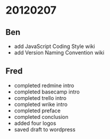 # 20120207

## Ben
- add JavaScript Coding Style wiki
- add Version Naming Convention wiki



## Fred
- completed redmine intro
- completed basecamp intro
- completed trello intro
- completed wrike intro
- completed preface
- completed conclusion
- added four logos
- saved draft to wordpress